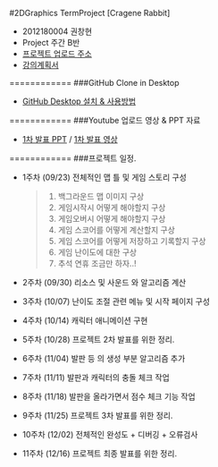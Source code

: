 #2DGraphics TermProject [Cragene Rabbit]

+ 2012180004 권창현
+ Project 주간 B반
+ [프로젝트 업로드 주소](http://www.daehyunlee.com/dustinlee_new/doku.php?id=studentaccess:2015:02:2dgp:project_b)
+ [강의계획서](http://www.daehyunlee.com/dustinlee_new/lib/exe/fetch.php?media=lecture:2015:02:2dgameprogramming:2015_fall_2dgp_syllabus.pdf)

============
###GitHub Clone in Desktop

+ [GitHub Desktop 설치 & 사용방법](https://www.youtube.com/watch?v=fJqGGQIf4dk)

============
###Youtube 업로드 영상 & PPT 자료
+ [1차 발표 PPT](http://www.daehyunlee.com/dustinlee_new/lib/exe/fetch.php?media=studentaccess:2015:02:2dgp:2012180004_%EA%B6%8C%EC%B0%BD%ED%98%84.pptx) / [1차 발표 영상](https://www.youtube.com/watch?v=wmc25937s1s)

============
###프로젝트 일정.
+ 1주차 (09/23) 전체적인 맵 틀 및 게임 스토리 구성

  > 1. 백그라운드 맵 이미지 구상
  > 1. 게임시작시 어떻게 해야할지 구상
  > 1. 게임오버시 어떻게 해야할지 구상
  > 1. 게임 스코어를 어떻게 계산할지 구상
  > 1. 게임 스코어를 어떻게 저장하고 기록할지 구상
  > 1. 게임 난이도에 대한 구상
  > 1. 추석 연휴 조금만 하자..!
+ 2주차 (09/30) 리소스 및 사운드 와 알고리즘 계산 
+ 3주차 (10/07) 난이도 조절 관련 메뉴 및 시작 페이지 구성 
+ 4주차 (10/14) 캐릭터 애니메이션 구현 
+ 5주차 (10/28) 프로젝트 2차 발표를 위한 정리.
+ 6주차 (11/04) 발판 등 의 생성 부분 알고리즘 추가
+ 7주차 (11/11) 발판과 캐릭터의 충돌 체크 작업
+ 8주차 (11/18) 발판을 올라가면서 점수 체크 기능 작업
+ 9주차 (11/25) 프로젝트 3차 발표를 위한 정리.
+ 10주차 (12/02) 전체적인 완성도 + 디버깅 + 오류검사
+ 11주차 (12/16) 프로젝트 최종 발표를 위한 정리.
